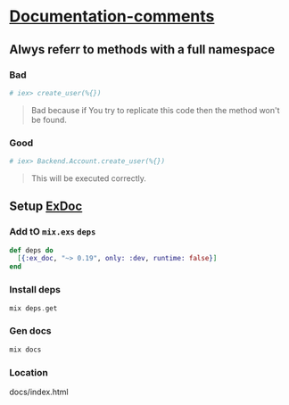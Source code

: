 # [Documentation-comments](https://hexdocs.pm/elixir/writing-documentation.html)

## Alwys referr to methods with a full namespace

### Bad

```ex
# iex> create_user(%{})
```
> Bad because if You try to replicate this code then the method won't be found.

### Good

```ex
# iex> Backend.Account.create_user(%{})
```
> This will be executed correctly.


## Setup [ExDoc](https://github.com/elixir-lang/ex_doc/)


### Add tO `mix.exs` `deps`

```ex
def deps do
  [{:ex_doc, "~> 0.19", only: :dev, runtime: false}]
end
```

### Install deps

```ex
mix deps.get
```

### Gen docs

```ex
mix docs
```

### Location

docs/index.html


